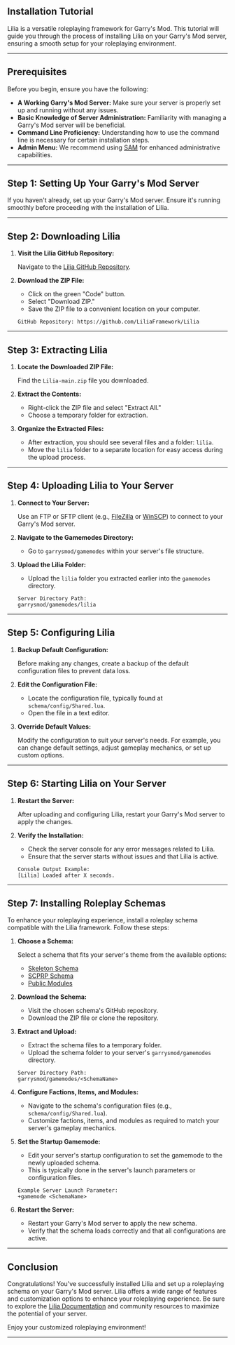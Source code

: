 ## **Installation Tutorial**

Lilia is a versatile roleplaying framework for Garry's Mod. This tutorial will guide you through the process of installing Lilia on your Garry's Mod server, ensuring a smooth setup for your roleplaying environment.

---

## Prerequisites

Before you begin, ensure you have the following:

- **A Working Garry's Mod Server:** Make sure your server is properly set up and running without any issues.
- **Basic Knowledge of Server Administration:** Familiarity with managing a Garry's Mod server will be beneficial.
- **Command Line Proficiency:** Understanding how to use the command line is necessary for certain installation steps.
- **Admin Menu:** We recommend using [SAM](https://www.gmodstore.com/market/view/sam) for enhanced administrative capabilities.

---

## Step 1: Setting Up Your Garry's Mod Server

If you haven't already, set up your Garry's Mod server. Ensure it's running smoothly before proceeding with the installation of Lilia.

---

## Step 2: Downloading Lilia

1. **Visit the Lilia GitHub Repository:**

    Navigate to the [Lilia GitHub Repository](https://github.com/LiliaFramework/Lilia).

2. **Download the ZIP File:**

    - Click on the green "Code" button.
    - Select "Download ZIP."
    - Save the ZIP file to a convenient location on your computer.

    ```plaintext
    GitHub Repository: https://github.com/LiliaFramework/Lilia
    ```

---

## Step 3: Extracting Lilia

1. **Locate the Downloaded ZIP File:**

    Find the `Lilia-main.zip` file you downloaded.

2. **Extract the Contents:**

    - Right-click the ZIP file and select "Extract All."
    - Choose a temporary folder for extraction.

3. **Organize the Extracted Files:**

    - After extraction, you should see several files and a folder: `lilia`.
    - Move the `lilia` folder to a separate location for easy access during the upload process.

---

## Step 4: Uploading Lilia to Your Server

1. **Connect to Your Server:**

    Use an FTP or SFTP client (e.g., [FileZilla](https://filezilla-project.org/) or [WinSCP](https://winscp.net/eng/index.php)) to connect to your Garry's Mod server.

2. **Navigate to the Gamemodes Directory:**

    - Go to `garrysmod/gamemodes` within your server's file structure.

3. **Upload the Lilia Folder:**

    - Upload the `lilia` folder you extracted earlier into the `gamemodes` directory.

    ```plaintext
    Server Directory Path:
    garrysmod/gamemodes/lilia
    ```

---

## Step 5: Configuring Lilia

1. **Backup Default Configuration:**

    Before making any changes, create a backup of the default configuration files to prevent data loss.

2. **Edit the Configuration File:**

    - Locate the configuration file, typically found at `schema/config/Shared.lua`.
    - Open the file in a text editor.

3. **Override Default Values:**

    Modify the configuration to suit your server's needs. For example, you can change default settings, adjust gameplay mechanics, or set up custom options.

---

## Step 6: Starting Lilia on Your Server

1. **Restart the Server:**

    After uploading and configuring Lilia, restart your Garry's Mod server to apply the changes.

2. **Verify the Installation:**

    - Check the server console for any error messages related to Lilia.
    - Ensure that the server starts without issues and that Lilia is active.

    ```plaintext
    Console Output Example:
    [Lilia] Loaded after X seconds.
    ```

---

## Step 7: Installing Roleplay Schemas

To enhance your roleplaying experience, install a roleplay schema compatible with the Lilia framework. Follow these steps:

1. **Choose a Schema:**

    Select a schema that fits your server's theme from the available options:

    - [Skeleton Schema](https://github.com/LiliaFramework/Skeleton)
    - [SCPRP Schema](https://github.com/LiliaFramework/SCPRP)
    - [Public Modules](https://github.com/LiliaFramework/Modules)

2. **Download the Schema:**

    - Visit the chosen schema's GitHub repository.
    - Download the ZIP file or clone the repository.

3. **Extract and Upload:**

    - Extract the schema files to a temporary folder.
    - Upload the schema folder to your server's `garrysmod/gamemodes` directory.

    ```plaintext
    Server Directory Path:
    garrysmod/gamemodes/<SchemaName>
    ```

4. **Configure Factions, Items, and Modules:**

    - Navigate to the schema's configuration files (e.g., `schema/config/Shared.lua`).
    - Customize factions, items, and modules as required to match your server's gameplay mechanics.

5. **Set the Startup Gamemode:**

    - Edit your server's startup configuration to set the gamemode to the newly uploaded schema.
    - This is typically done in the server's launch parameters or configuration files.

    ```plaintext
    Example Server Launch Parameter:
    +gamemode <SchemaName>
    ```

6. **Restart the Server:**

    - Restart your Garry's Mod server to apply the new schema.
    - Verify that the schema loads correctly and that all configurations are active.

---

## Conclusion

Congratulations! You've successfully installed Lilia and set up a roleplaying schema on your Garry's Mod server. Lilia offers a wide range of features and customization options to enhance your roleplaying experience. Be sure to explore the [Lilia Documentation](https://github.com/LiliaFramework/Lilia/blob/main/docs/README.md) and community resources to maximize the potential of your server.

Enjoy your customized roleplaying environment!

---
